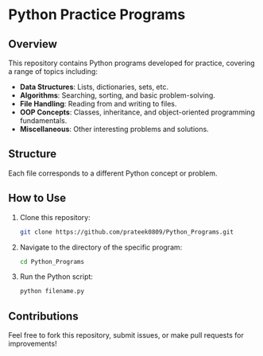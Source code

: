 # Python Practice Programs

## Overview

This repository contains Python programs developed for practice, covering a range of topics including:

- **Data Structures**: Lists, dictionaries, sets, etc.
- **Algorithms**: Searching, sorting, and basic problem-solving.
- **File Handling**: Reading from and writing to files.
- **OOP Concepts**: Classes, inheritance, and object-oriented programming fundamentals.
- **Miscellaneous**: Other interesting problems and solutions.

## Structure

Each file corresponds to a different Python concept or problem.

## How to Use

1. Clone this repository:
   ```bash
   git clone https://github.com/prateek0809/Python_Programs.git
   ```

2. Navigate to the directory of the specific program:
   ```bash
   cd Python_Programs
   ```

3. Run the Python script:
   ```bash
   python filename.py
   ```

## Contributions
Feel free to fork this repository, submit issues, or make pull requests for improvements!
